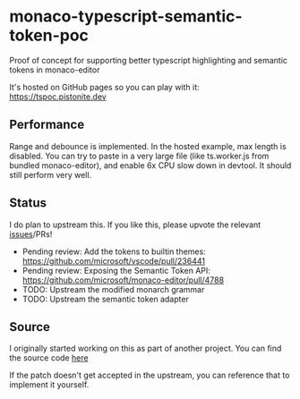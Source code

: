 # monaco-typescript-semantic-token-poc
Proof of concept for supporting better typescript highlighting and semantic tokens in monaco-editor

It's hosted on GitHub pages so you can play with it: https://tspoc.pistonite.dev

## Performance
Range and debounce is implemented. In the hosted example, max length is disabled. You can try
to paste in a very large file (like ts.worker.js from bundled monaco-editor), and enable 6x CPU slow
down in devtool. It should still perform very well.

## Status
I do plan to upstream this. If you like this, please upvote the relevant [issues](https://github.com/microsoft/monaco-editor/issues/2872)/PRs!

- Pending review: Add the tokens to builtin themes: https://github.com/microsoft/vscode/pull/236441
- Pending review: Exposing the Semantic Token API: https://github.com/microsoft/monaco-editor/pull/4788
- TODO: Upstream the modified monarch grammar
- TODO: Upstream the semantic token adapter

## Source
I originally started working on this as part of another project. You can find the source code
[here](https://github.com/Pistonite/botw-ist/tree/215b12ebe9a7efcaabafd9ee1b97f1338521336f/packages/monaco-typescript-contrib/src)

If the patch doesn't get accepted in the upstream, you can reference that to implement it yourself.
